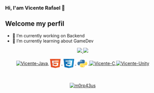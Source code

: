 ### Hi, I'am Vicente Rafael 👋
## Welcome my perfil 

- 🔭 I’m currently working on Backend
- 🌱 I’m currently learning about GameDev

<div align="center">
  <a href="https://github.com/Vicente3Rafael">
  <img height="180em" src="https://github-readme-stats.vercel.app/api?username=Vicente3Rafael&show_icons=true&theme=dark&include_all_commits=true&count_private=true"/>
  <img height="180em" src="https://github-readme-stats.vercel.app/api/top-langs/?username=Vicente3Rafael&layout=compact&langs_count=7&theme=dark"/>
</div>
<div align="center" style="display: inline_block"><br>
  <img align="center" alt="Vicente-Java" height="30" width="40" src="https://cdn.jsdelivr.net/gh/devicons/devicon/icons/java/java-original.svg" />
  <img align="center" alt="Vicente-HTML" height="30" width="40" src="https://raw.githubusercontent.com/devicons/devicon/master/icons/html5/html5-original.svg">
  <img align="center" alt="Vicente-CSS" height="30" width="40" src="https://raw.githubusercontent.com/devicons/devicon/master/icons/css3/css3-original.svg">
  <img align="center" alt="Vicente-Python" height="30" width="40" src="https://raw.githubusercontent.com/devicons/devicon/master/icons/python/python-original.svg">
  <img align="center" alt="Vicente-C" height="30" width="40" src="https://cdn.jsdelivr.net/gh/devicons/devicon/icons/c/c-original.svg" />
  <img align="center" alt="Vicente-Unity" height="30" width="40" src="https://cdn.jsdelivr.net/gh/devicons/devicon/icons/unity/unity-original.svg" />
</div>
<br>
<br>
<p align="center">
<img src="https://github-readme-streak-stats.herokuapp.com/?user=Vicente3Rafael&theme=dark&hide_border=true&stroke=0000&background=0D1117&ring=e05397&fire=e05397&currStreakLabel=e05397&bg_color=30,e96443,904e95&title_color=fff&text_color=fff" alt="m0rp43us" />
</p>
